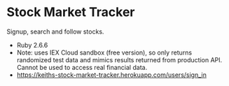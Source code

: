 # Stock Market Tracker

Signup, search and follow stocks.

- Ruby 2.6.6
- Note: uses IEX Cloud sandbox (free version), so only returns randomized test data and mimics results returned from production API. Cannot be used to access real financial data.
- https://keiths-stock-market-tracker.herokuapp.com/users/sign_in
